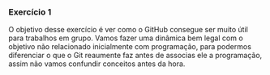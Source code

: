 ### Exercício 1

O objetivo desse exercício é ver como o GitHub consegue ser muito útil para trabalhos em grupo. Vamos fazer uma dinâmica bem legal com o objetivo não relacionado inicialmente com programação, para podermos diferenciar o que o Git reaumente faz antes de associas ele a programação, assim não vamos confundir conceitos antes da hora.
